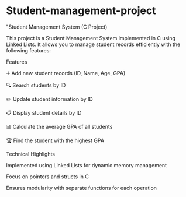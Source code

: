 # Student-management-project
"Student Management System (C Project)

This project is a Student Management System implemented in C using Linked Lists.
It allows you to manage student records efficiently with the following features:

Features

➕ Add new student records (ID, Name, Age, GPA)

🔍 Search students by ID

✏️ Update student information by ID

📋 Display student details by ID

📊 Calculate the average GPA of all students

🏆 Find the student with the highest GPA

Technical Highlights

Implemented using Linked Lists for dynamic memory management

Focus on pointers and structs in C

Ensures modularity with separate functions for each operation

